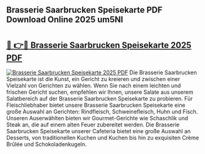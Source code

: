 ## Brasserie Saarbrucken Speisekarte PDF Download Online 2025 um5NI

# <h2><a href="http://gc7mmhy.nevu.top/?p=Brasserie+Saarbrucken+Speisekarte">🔗 👉🔴 Brasserie Saarbrucken Speisekarte 2025 PDF</a></h2>

[![Brasserie Saarbrucken Speisekarte 2025 PDF](https://i.imgur.com/dBaPXMq.png)](http://gc7mmhy.nevu.top/?p=Brasserie+Saarbrucken+Speisekarte)
Die Brasserie Saarbrucken Speisekarte ist die Kunst, ein Gericht zu kreieren und zwischen einer Vielzahl von Gerichten zu wählen. Wenn Sie nach einem leichten und frischen Gericht suchen, empfehlen wir Ihnen, unsere Salate aus unserem Salatbereich auf der Brasserie Saarbrucken Speisekarte zu probieren. Für Fleischliebhaber bietet unsere Brasserie Saarbrucken Speisekarte eine große Auswahl an Gerichten: Rindfleisch, Schweinefleisch, Huhn und Fisch. Unseren Auserwählten bieten wir Gourmet-Gerichte wie Schaschlik und Steak an, die auf einem alten Feuer zubereitet werden. Die Brasserie Saarbrucken Speisekarte unserer Cafeteria bietet eine große Auswahl an Desserts, von traditionellen Kuchen und Kuchen bis hin zu exquisiten Crème Brûlée und Schokoladenkugeln.
